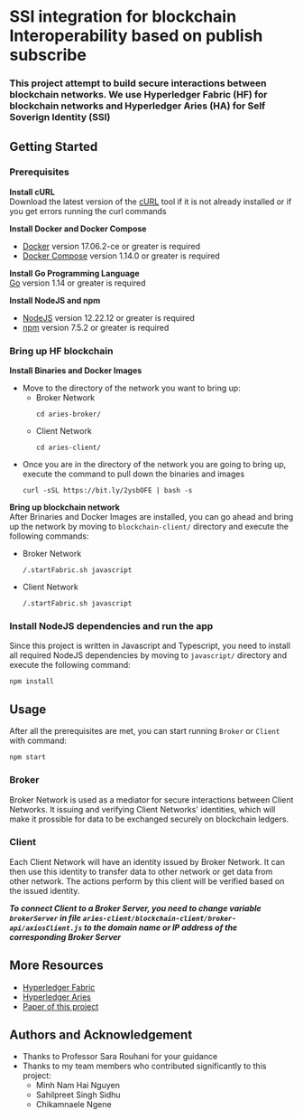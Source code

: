 # SSI integration for blockchain Interoperability based on publish subscribe 

### This project attempt to build secure interactions between blockchain networks. We use Hyperledger Fabric (HF) for blockchain networks and Hyperledger Aries (HA) for Self Soverign Identity (SSI)

## Getting Started

### Prerequisites

**Install cURL**  
Download the latest version of the [cURL](https://curl.se/download.html) tool if it is not already installed or if you get errors running the curl commands

**Install Docker and Docker Compose**
* [Docker](https://www.docker.com/products/docker-desktop/) version 17.06.2-ce or greater is required
* [Docker Compose](https://docs.docker.com/compose/install/) version 1.14.0 or greater is required

**Install Go Programming Language**  
[Go](https://go.dev/dl/) version 1.14 or greater is required

**Install NodeJS and npm**
* [NodeJS](https://nodejs.org/en/download/) version 12.22.12 or greater is required
* [npm](https://nodejs.org/en/download/) version 7.5.2 or greater is required

### Bring up HF blockchain
**Install Binaries and Docker Images**
* Move to the directory of the network you want to bring up:
    * Broker Network 
        ```
        cd aries-broker/
        ```
    * Client Network
        ```
        cd aries-client/
        ```
* Once you are in the directory of the network you are going to bring up, execute the command to pull down the binaries and images
    ```
    curl -sSL https://bit.ly/2ysbOFE | bash -s
    ```

**Bring up blockchain network**  
After Brinaries and Docker Images are installed, you can go ahead and bring up the network by moving to `blockchain-client/` directory and execute the following commands:
* Broker Network
    ```
    /.startFabric.sh javascript
    ```
* Client Network
    ```
    /.startFabric.sh javascript
    ```

### Install NodeJS dependencies and run the app
Since this project is written in Javascript and Typescript, you need to install all required NodeJS dependencies by moving to `javascript/` directory and execute the following command:
```
npm install
```

## Usage
After all the prerequisites are met, you can start running `Broker` or `Client` with command:
```
npm start
```

### Broker
Broker Network is used as a mediator for secure interactions between Client Networks. It issuing and verifying Client Networks' identities, which will make it prossible for data to be exchanged securely on blockchain ledgers.

### Client
Each Client Network will have an identity issued by Broker Network. It can then use this identity to transfer data to other network or get data from other network. The actions perform by this client will be verified based on the issued identity.

**_To connect Client to a Broker Server, you need to change variable `brokerServer` in file `aries-client/blockchain-client/broker-api/axiosClient.js` to the domain name or IP address of the corresponding Broker Server_**

## More Resources
* [Hyperledger Fabric](https://hyperledger-fabric.readthedocs.io/en/release-2.2/)
* [Hyperledger Aries](https://github.com/hyperledger/aries)
* [Paper of this project](SSI.pdf)

## Authors and Acknowledgement
* Thanks to Professor Sara Rouhani for your guidance
* Thanks to my team members who contributed significantly to this project:
    * Minh Nam Hai Nguyen
    * Sahilpreet Singh Sidhu
    * Chikamnaele Ngene
